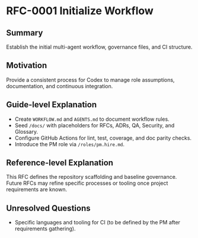 # RFC-0001 Initialize Workflow

## Summary
Establish the initial multi-agent workflow, governance files, and CI structure.

## Motivation
Provide a consistent process for Codex to manage role assumptions, documentation, and continuous integration.

## Guide-level Explanation
- Create `WORKFLOW.md` and `AGENTS.md` to document workflow rules.
- Seed `/docs/` with placeholders for RFCs, ADRs, QA, Security, and Glossary.
- Configure GitHub Actions for lint, test, coverage, and doc parity checks.
- Introduce the PM role via `/roles/pm.hire.md`.

## Reference-level Explanation
This RFC defines the repository scaffolding and baseline governance. Future RFCs may refine specific processes or tooling once project requirements are known.

## Unresolved Questions
- Specific languages and tooling for CI (to be defined by the PM after requirements gathering).
